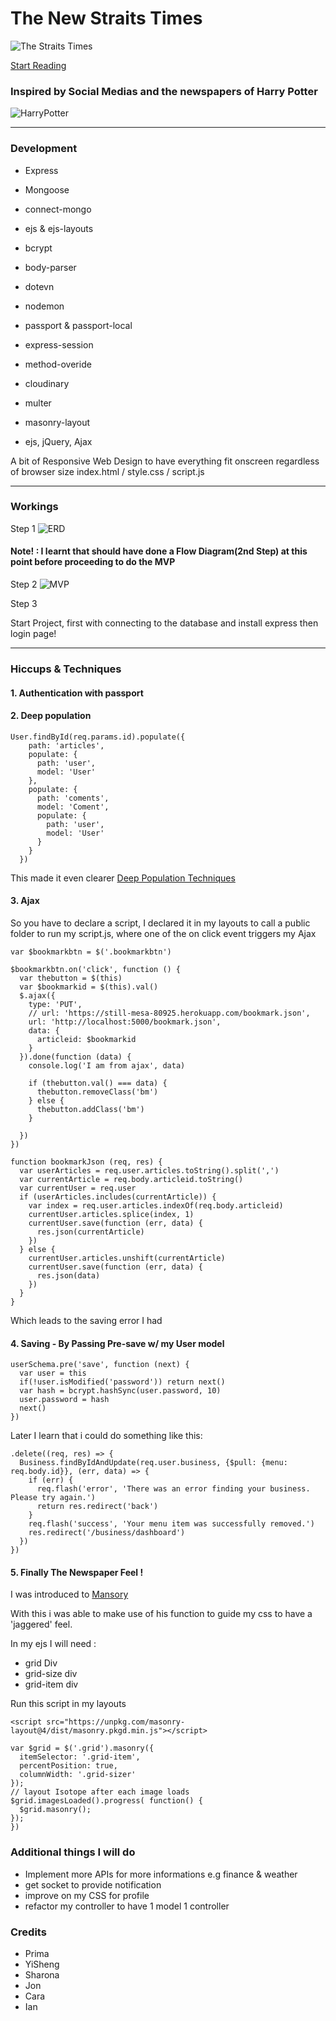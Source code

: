 # The New Straits Times

![The Straits Times](https://i.giphy.com/v2xIous7mnEYg.gif)

[Start Reading](https://still-mesa-80925.herokuapp.com/)

### Inspired by Social Medias and the newspapers of Harry Potter

![HarryPotter](https://media.tenor.co/images/62938ab5278a55160335805a935a4b81/tenor.gif)

***
### Development

* Express
* Mongoose
* connect-mongo
* ejs & ejs-layouts
* bcrypt
* body-parser
* dotevn
* nodemon
* passport & passport-local
* express-session
* method-overide
* cloudinary
* multer
* masonry-layout

* ejs, jQuery, Ajax

A bit of Responsive Web Design to have everything fit onscreen regardless of browser size
index.html / style.css / script.js

***
### Workings

Step 1
![ERD](https://github.com/DarkArtistry/project2/blob/master/ERD%20DiagramV1.1.png?raw=true)

#### Note! : I learnt that should have done a Flow Diagram(2nd Step) at this point before proceeding to do the MVP

Step 2
![MVP](https://github.com/DarkArtistry/project2/blob/master/Untitled%20Diagram.png?raw=true)

Step 3

Start Project, first with connecting to the database and install express then login page!

***
### Hiccups & Techniques

#### 1. Authentication with passport

#### 2. Deep population

```  
User.findById(req.params.id).populate({
    path: 'articles',
    populate: {
      path: 'user',
      model: 'User'
    },
    populate: {
      path: 'coments',
      model: 'Coment',
      populate: {
        path: 'user',
        model: 'User'
      }
    }
  })
  ```

This made it even clearer
[Deep Population Techniques](http://frontendcollisionblog.com/mongodb/2016/01/24/mongoose-populate.html)

#### 3. Ajax

So you have to declare a script, I declared it in my layouts to call a public folder to run my script.js, where one of the on click event triggers my Ajax

```
var $bookmarkbtn = $('.bookmarkbtn')

$bookmarkbtn.on('click', function () {
  var thebutton = $(this)
  var $bookmarkid = $(this).val()
  $.ajax({
    type: 'PUT',
    // url: 'https://still-mesa-80925.herokuapp.com/bookmark.json',
    url: 'http://localhost:5000/bookmark.json',
    data: {
      articleid: $bookmarkid
    }
  }).done(function (data) {
    console.log('I am from ajax', data)

    if (thebutton.val() === data) {
      thebutton.removeClass('bm')
    } else {
      thebutton.addClass('bm')
    }

  })
})
```
```
function bookmarkJson (req, res) {
  var userArticles = req.user.articles.toString().split(',')
  var currentArticle = req.body.articleid.toString()
  var currentUser = req.user
  if (userArticles.includes(currentArticle)) {
    var index = req.user.articles.indexOf(req.body.articleid)
    currentUser.articles.splice(index, 1)
    currentUser.save(function (err, data) {
      res.json(currentArticle)
    })
  } else {
    currentUser.articles.unshift(currentArticle)
    currentUser.save(function (err, data) {
      res.json(data)
    })
  }
}
```
Which leads to the saving error I had

#### 4. Saving - By Passing Pre-save w/ my User model

```
userSchema.pre('save', function (next) {
  var user = this
  if(!user.isModified('password')) return next()
  var hash = bcrypt.hashSync(user.password, 10)
  user.password = hash
  next()
})
```

Later I learn that i could do something like this:
```
.delete((req, res) => {
  Business.findByIdAndUpdate(req.user.business, {$pull: {menu: req.body.id}}, (err, data) => {
    if (err) {
      req.flash('error', 'There was an error finding your business. Please try again.')
      return res.redirect('back')
    }
    req.flash('success', 'Your menu item was successfully removed.')
    res.redirect('/business/dashboard')
  })
})
```

#### 5. Finally The Newspaper Feel !

I was introduced to [Mansory](http://masonry.desandro.com/#install)

With this i was able to make use of his function to guide my css to have a 'jaggered' feel.

In  my ejs I will need :
* grid Div
* grid-size div
* grid-item div

Run this script in my layouts
```
<script src="https://unpkg.com/masonry-layout@4/dist/masonry.pkgd.min.js"></script>
```
```
var $grid = $('.grid').masonry({
  itemSelector: '.grid-item',
  percentPosition: true,
  columnWidth: '.grid-sizer'
});
// layout Isotope after each image loads
$grid.imagesLoaded().progress( function() {
  $grid.masonry();
});
})
```

### Additional things I will do

* Implement more APIs for more informations e.g finance & weather
* get socket to provide notification
* improve on my CSS for profile
* refactor my controller to have 1 model 1 controller

### Credits

* Prima
* YiSheng
* Sharona
* Jon
* Cara
* Ian
